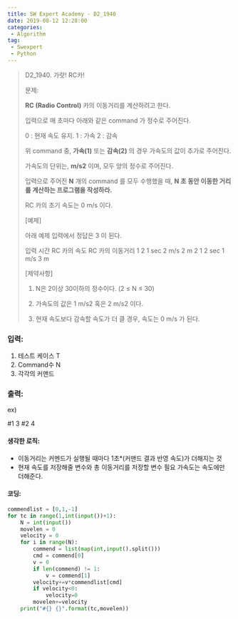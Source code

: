 ```yaml
---
title: SW Expert Academy - D2_1940
date: 2019-08-12 12:28:00
categories:
 - Algorithm
tag:
 - Swexpert
 - Python
---
```


> D2_1940. 가랏! RC카!
>
> 문제:
>
> **RC (Radio Control)** 카의 이동거리를 계산하려고 한다.
>
> 입력으로 매 초마다 아래와 같은 command 가 정수로 주어진다.
>
> 0 : 현재 속도 유지.
> 1 : 가속
> 2 : 감속
>
> 위 command 중, **가속(1)** 또는 **감속(2)** 의 경우 가속도의 값이 추가로 주어진다.
>
> 가속도의 단위는, **m/s2** 이며, 모두 양의 정수로 주어진다.
>
> 입력으로 주어진 **N** 개의 command 를 모두 수행했을 때, **N 초 동안 이동한 거리를 계산하는 프로그램을 작성하라.**
>
> RC 카의 초기 속도는 0 m/s 이다.  
>
> [예제]
>
> 아래 예제 입력에서 정답은 3 이 된다.
>
> 입력         시간     RC 카의 속도 RC     카의 이동거리
> 1 2          1 sec          2 m/s                    2 m
> 2 1          2 sec          1 m/s                    3 m
>
> [제약사항]
>
> 1. N은 2이상 30이하의 정수이다. (2 ≤ N ≤ 30)
>
> 2. 가속도의 값은 1 m/s2 혹은 2 m/s2 이다.
>
> 3. 현재 속도보다 감속할 속도가 더 클 경우, 속도는 0 m/s 가 된다.

### 입력:

1. 테스트 케이스 T
2. Command수 N
3. 각각의 커맨드



### 출력:

ex)

#1 3
#2 4

#### 생각한 로직:

- 이동거리는 커멘드가 실행될 때마다 1초*(커맨드 결과 반영 속도)가 더해지는 것
- 현재 속도를 저장해줄 변수와 총 이동거리를 저장할 변수 필요 가속도는 속도에만 더해준다.



#### 코딩:

```python
commendlist = [0,1,-1]
for tc in range(1,int(input())+1):
    N = int(input())
    movelen = 0
    velocity = 0
    for i in range(N):
        commend = list(map(int,input().split()))
        cmd = commend[0]
        v = 0
        if len(commend) != 1:
            v = commend[1]
        velocity+=v*commendlist[cmd]
        if velocity<0:
            velocity=0
        movelen+=velocity
    print("#{} {}".format(tc,movelen))

```



[출처]: https://www.swexpertacademy.com/
